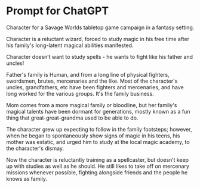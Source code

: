 # Prompt for ChatGPT

Character for a Savage Worlds tabletop game campaign in a fantasy setting.

Character is a reluctant wizard, forced to study magic in his free time after his family's long-latent magical abilities manifested.

Character doesn’t want to study spells - he wants to fight like his father and uncles!

Father's family is Human, and from a long line of physical fighters, swordsmen, brutes, mercenaries and the like. Most of the character's uncles, grandfathers, etc have been fighters and mercenaries, and have long worked for the various groups. It's the family business.

Mom comes from a more magical family or bloodline, but her family's magical talents have been dormant for generations, mostly known as a fun thing that great-great-grandma used to be able to do.

The character grew up expecting to follow in the family footsteps; however, when he began to spontaneously show signs of magic in his teens, his mother was estatic, and urged him to study at the local magic academy, to the character's dismay.

Now the character is reluctantly training as a spellcaster, but doesn’t keep up with studies as well as he should. He still likes to take off on mercenary missions whenever possible, fighting alongside friends and the people he knows as family.

